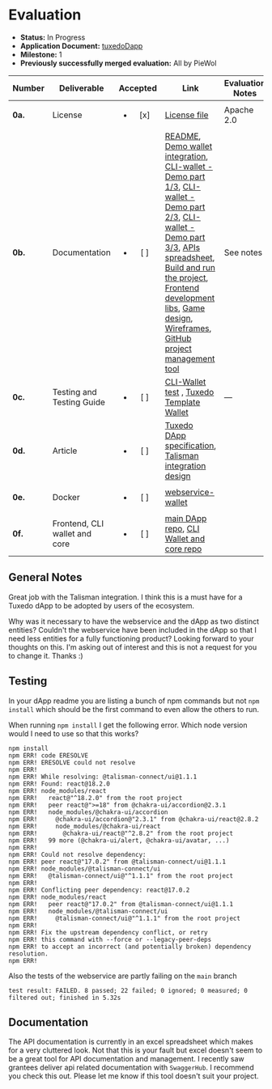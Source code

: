 # Evaluation

- **Status:** In Progress
- **Application Document:** [tuxedoDapp](https://github.com/w3f/Grants-Program/blob/master/applications/TuxedoDapp.md)
- **Milestone:** 1
- **Previously successfully merged evaluation:** All by PieWol

| Number | Deliverable | Accepted | Link | Evaluation Notes |
| ------ | ----------- | :------: | ---- |----------------- |
| **0a.** | License | <ul><li>[x] </li></ul> | [License file](https://github.com/mlabs-haskell/TuxedoDapp?tab=Apache-2.0-1-ov-file#readme)  | Apache 2.0 |
| **0b.** | Documentation | <ul><li>[ ] </li></ul> |[README](https://github.com/mlabs-haskell/TuxedoDapp/blob/master/README.md), [Demo wallet integration](https://www.loom.com/share/e1270ecea79a4689aff5732e8acfae14), [CLI-wallet - Demo part 1/3](https://youtu.be/Mom3BV_HozY), [CLI-wallet - Demo  part 2/3](https://youtu.be/GfyiBW1XFW0), [CLI-wallet - Demo part 3/3](https://youtu.be/1T2oE0bfaCQ), [APIs spreadsheet](https://github.com/mlabs-haskell/TuxedoDapp/wiki/APIs-spreadsheet), [Build and run the project](https://github.com/mlabs-haskell/TuxedoDapp/wiki/Build-and-run-the-project), [Frontend development libs](https://github.com/mlabs-haskell/TuxedoDapp/wiki/Frontend-development-libs), [Game design](https://github.com/mlabs-haskell/TuxedoDapp/wiki/Game-design),  [Wireframes](https://github.com/mlabs-haskell/TuxedoDapp/wiki/Wireframes), [GitHub project management tool](https://github.com/orgs/mlabs-haskell/projects/57/views/1)| See notes |
| **0c.** | Testing and Testing Guide | <ul><li>[ ] </li></ul> | [CLI-Wallet test](https://github.com/mlabs-haskell/Tuxedo/blob/webservice-redeemer-gen-debug-with-lks/wardrobe/kitties/src/tests.rs) , [Tuxedo Template Wallet](https://github.com/mlabs-haskell/Tuxedo/blob/webservice-redeemer-gen-debug-with-lks/wallet/README.md) | — |
| **0d.** | Article | <ul><li>[ ] </li></ul> | [Tuxedo DApp specification](https://docs.google.com/document/d/1dHsb_k3Xo5f4yFx802sMe22z6NYq3FeZc9l4bB0exMk/edit), [Talisman integration design](https://docs.google.com/presentation/d/1vsfJ5TYPXcvF4vmY7fHfM25lcNmZdjh6YfUyyoOzVAw/edit) |  |
| **0e.** | Docker | <ul><li>[ ] </li></ul> | [webservice-wallet](https://github.com/mlabs-haskell/Tuxedo/blob/webservice-redeemer-gen-debug-with-lks/webservice-wallet/Dockerfile)  | |
| **0f.** | Frontend, CLI wallet and core | <ul><li>[ ] </li></ul> | [main DApp repo](https://github.com/mlabs-haskell/TuxedoDapp), [CLI Wallet and core repo](https://github.com/mlabs-haskell/Tuxedo)  |  |


## General Notes
Great job with the Talisman integration. I think this is a must have for a Tuxedo dApp to be adopted by users of the ecosystem.

Why was it necessary to have the webservice and the dApp as two distinct entities? Couldn't the webservice have been included in the dApp so that I need less entities for a fully functioning product? Looking forward to your thoughts on this. I'm asking out of interest and this is not a request for you to change it. Thanks :)

## Testing
In your dApp readme you are listing a bunch of npm commands but not ``npm install`` which should be the first command to even allow the others to run. 

When running ``npm install`` I get the following error. Which node version would I need to use so that this works?
```
npm install
npm ERR! code ERESOLVE
npm ERR! ERESOLVE could not resolve
npm ERR! 
npm ERR! While resolving: @talisman-connect/ui@1.1.1
npm ERR! Found: react@18.2.0
npm ERR! node_modules/react
npm ERR!   react@"^18.2.0" from the root project
npm ERR!   peer react@">=18" from @chakra-ui/accordion@2.3.1
npm ERR!   node_modules/@chakra-ui/accordion
npm ERR!     @chakra-ui/accordion@"2.3.1" from @chakra-ui/react@2.8.2
npm ERR!     node_modules/@chakra-ui/react
npm ERR!       @chakra-ui/react@"^2.8.2" from the root project
npm ERR!   99 more (@chakra-ui/alert, @chakra-ui/avatar, ...)
npm ERR! 
npm ERR! Could not resolve dependency:
npm ERR! peer react@"17.0.2" from @talisman-connect/ui@1.1.1
npm ERR! node_modules/@talisman-connect/ui
npm ERR!   @talisman-connect/ui@"^1.1.1" from the root project
npm ERR! 
npm ERR! Conflicting peer dependency: react@17.0.2
npm ERR! node_modules/react
npm ERR!   peer react@"17.0.2" from @talisman-connect/ui@1.1.1
npm ERR!   node_modules/@talisman-connect/ui
npm ERR!     @talisman-connect/ui@"^1.1.1" from the root project
npm ERR! 
npm ERR! Fix the upstream dependency conflict, or retry
npm ERR! this command with --force or --legacy-peer-deps
npm ERR! to accept an incorrect (and potentially broken) dependency resolution.
npm ERR! 
```

Also the tests of the webservice are partly failing on the ``main`` branch
```
test result: FAILED. 8 passed; 22 failed; 0 ignored; 0 measured; 0 filtered out; finished in 5.32s
```

## Documentation 
The API documentation is currently in an excel spreadsheet which makes for a very cluttered look. Not that this is your fault but excel doesn't seem to be a great tool for API documentation and management. I recently saw grantees deliver api related documentation with ``SwaggerHub``. I recommend you check this out. Please let me know if this tool doesn't suit your project. 

